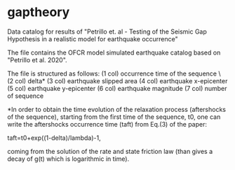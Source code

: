 # gaptheory
Data catalog for results of "Petrillo et. al - Testing of the  Seismic Gap Hypothesis in a realistic model for earthquake occurrence"

The file contains the OFCR model simulated earthquake catalog based on "Petrillo et al. 2020".

The file is structured as follows:
(1 col) occurrence time of the sequence \\
(2 col) delta*
(3 col) earthquake slipped area
(4 col) earthquake x-epicenter
(5 col) earthquake y-epicenter
(6 col) earthquake magnitude
(7 col) number of sequence

*In order to obtain the time evolution of the relaxation process (aftershocks of the sequence), starting from the first time of the sequence, t0, one can write the aftershocks occurrence time (taft) from Eq.(3) of the paper:

taft=t0+exp((1-delta)/lambda)-1,

coming from the solution of the rate and state friction law (than gives a decay of g(t) which is logarithmic in time).
